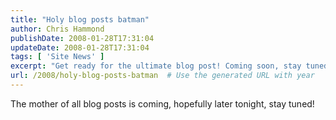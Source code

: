 ```yaml
---
title: "Holy blog posts batman"
author: Chris Hammond
publishDate: 2008-01-28T17:31:04
updateDate: 2008-01-28T17:31:04
tags: [ 'Site News' ]
excerpt: "Get ready for the ultimate blog post! Coming soon, stay tuned for some amazing content that will blow your mind. #blogging #staytuned"
url: /2008/holy-blog-posts-batman  # Use the generated URL with year
---
```

<p>The mother of all blog posts is coming, hopefully later tonight, stay tuned!</p>


